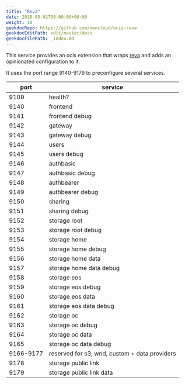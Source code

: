 ```yaml
---
title: "Reva"
date: 2018-05-02T00:00:00+00:00
weight: 10
geekdocRepo: https://github.com/owncloud/ocis-reva
geekdocEditPath: edit/master/docs
geekdocFilePath: _index.md
---
```


This service provides an ocis extension that wraps [reva](https://github.com/cs3org/reva/) and adds an opinionated configuration to it.

It uses the port range 9140-9179 to preconfigure several services.

| port      | service                                       |
|-----------|-----------------------------------------------|
| 9109      | health?                                       |
| 9140      | frontend                                      |
| 9141      | frontend debug                                |
| 9142      | gateway                                       |
| 9143      | gateway debug                                 |
| 9144      | users                                         |
| 9145      | users debug                                   |
| 9146      | authbasic                                     |
| 9147      | authbasic debug                               |
| 9148      | authbearer                                    |
| 9149      | authbearer debug                              |
| 9150      | sharing                                       |
| 9151      | sharing debug                                 |
| 9152      | storage root                                  |
| 9153      | storage root debug                            |
| 9154      | storage home                                  |
| 9155      | storage home debug                            |
| 9156      | storage home data                             |
| 9157      | storage home data debug                       |
| 9158      | storage eos                                   |
| 9159      | storage eos debug                             |
| 9160      | storage eos data                              |
| 9161      | storage eos data debug                        |
| 9162      | storage oc                                    |
| 9163      | storage oc debug                              |
| 9164      | storage oc data                               |
| 9165      | storage oc data debug                         |
| 9166-9177 | reserved for s3, wnd, custom + data providers |
| 9178      | storage public link                           |
| 9179      | storage public link data                      |
